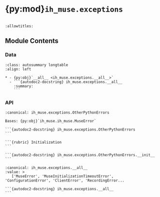 # {py:mod}`ih_muse.exceptions`

```{py:module} ih_muse.exceptions
```

```{autodoc2-docstring} ih_muse.exceptions
:allowtitles:
```

## Module Contents

### Data

````{list-table}
:class: autosummary longtable
:align: left

* - {py:obj}`__all__ <ih_muse.exceptions.__all__>`
  - ```{autodoc2-docstring} ih_muse.exceptions.__all__
    :summary:
    ```
````

### API

````{py:exception} OtherPythonErrors()
:canonical: ih_muse.exceptions.OtherPythonErrors

Bases: {py:obj}`ih_muse.ih_muse.MuseError`

```{autodoc2-docstring} ih_muse.exceptions.OtherPythonErrors
```

```{rubric} Initialization
```

```{autodoc2-docstring} ih_muse.exceptions.OtherPythonErrors.__init__
```

````

````{py:data} __all__
:canonical: ih_muse.exceptions.__all__
:value: >
   ['MuseError', 'MuseInitializationTimeoutError', 'ConfigurationError', 'ClientError', 'RecordingError...

```{autodoc2-docstring} ih_muse.exceptions.__all__
```

````
